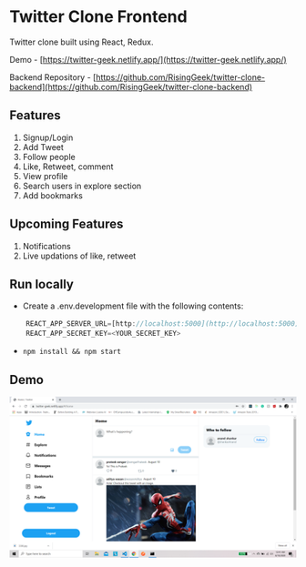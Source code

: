 # Twitter Clone Frontend

Twitter clone built using React, Redux.

Demo - [https://twitter-geek.netlify.app/](https://twitter-geek.netlify.app/)

Backend Repository - [https://github.com/RisingGeek/twitter-clone-backend](https://github.com/RisingGeek/twitter-clone-backend)

## Features

1. Signup/Login
2. Add Tweet
3. Follow people
4. Like, Retweet, comment
5. View profile
6. Search users in explore section
7. Add bookmarks

## Upcoming Features

1. Notifications
2. Live updations of like, retweet

## Run locally

- Create a .env.development file with the following contents:

```javascript
    REACT_APP_SERVER_URL=[http://localhost:5000](http://localhost:5000)
    REACT_APP_SECRET_KEY=<YOUR_SECRET_KEY>
```

- `npm install && npm start`

## Demo

![Feed](demo/feed.png)

